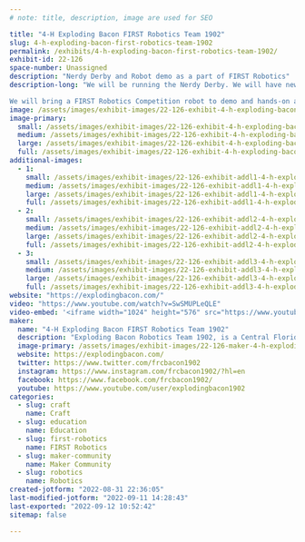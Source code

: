 ```yaml
---
# note: title, description, image are used for SEO

title: "4-H Exploding Bacon FIRST Robotics Team 1902"
slug: 4-h-exploding-bacon-first-robotics-team-1902
permalink: /exhibits/4-h-exploding-bacon-first-robotics-team-1902/
exhibit-id: 22-126
space-number: Unassigned
description: "Nerdy Derby and Robot demo as a part of FIRST Robotics"
description-long: "We will be running the Nerdy Derby. We will have new car supplies so that attendees can make, race, and keep their cars. 

We will bring a FIRST Robotics Competition robot to demo and hands-on activities and information for STEM education."
image: /assets/images/exhibit-images/22-126-exhibit-4-h-exploding-bacon-first-robotics-team-1902-43-1902-exploding-bacon-logo-2655-large.jpg
image-primary: 
  small: /assets/images/exhibit-images/22-126-exhibit-4-h-exploding-bacon-first-robotics-team-1902-43-1902-exploding-bacon-logo-2655-small.jpg
  medium: /assets/images/exhibit-images/22-126-exhibit-4-h-exploding-bacon-first-robotics-team-1902-43-1902-exploding-bacon-logo-2655-medium.jpg
  large: /assets/images/exhibit-images/22-126-exhibit-4-h-exploding-bacon-first-robotics-team-1902-43-1902-exploding-bacon-logo-2655-large.jpg
  full: /assets/images/exhibit-images/22-126-exhibit-4-h-exploding-bacon-first-robotics-team-1902-43-1902-exploding-bacon-logo-2655-full.jpg
additional-images: 
  - 1:
    small: /assets/images/exhibit-images/22-126-exhibit-addl1-4-h-exploding-bacon-first-robotics-team-1902-hof-small.jpg
    medium: /assets/images/exhibit-images/22-126-exhibit-addl1-4-h-exploding-bacon-first-robotics-team-1902-hof-medium.jpg
    large: /assets/images/exhibit-images/22-126-exhibit-addl1-4-h-exploding-bacon-first-robotics-team-1902-hof-large.jpg
    full: /assets/images/exhibit-images/22-126-exhibit-addl1-4-h-exploding-bacon-first-robotics-team-1902-hof-full.jpg
  - 2:
    small: /assets/images/exhibit-images/22-126-exhibit-addl2-4-h-exploding-bacon-first-robotics-team-1902-hamazon-small.jpg
    medium: /assets/images/exhibit-images/22-126-exhibit-addl2-4-h-exploding-bacon-first-robotics-team-1902-hamazon-medium.jpg
    large: /assets/images/exhibit-images/22-126-exhibit-addl2-4-h-exploding-bacon-first-robotics-team-1902-hamazon-large.jpg
    full: /assets/images/exhibit-images/22-126-exhibit-addl2-4-h-exploding-bacon-first-robotics-team-1902-hamazon-full.jpg
  - 3:
    small: /assets/images/exhibit-images/22-126-exhibit-addl3-4-h-exploding-bacon-first-robotics-team-1902-img-4733-small.jpg
    medium: /assets/images/exhibit-images/22-126-exhibit-addl3-4-h-exploding-bacon-first-robotics-team-1902-img-4733-medium.jpg
    large: /assets/images/exhibit-images/22-126-exhibit-addl3-4-h-exploding-bacon-first-robotics-team-1902-img-4733-large.jpg
    full: /assets/images/exhibit-images/22-126-exhibit-addl3-4-h-exploding-bacon-first-robotics-team-1902-img-4733-full.jpg
website: "https://explodingbacon.com/"
video: "https://www.youtube.com/watch?v=SwSMUPLeQLE"
video-embed: '<iframe width="1024" height="576" src="https://www.youtube.com/embed/SwSMUPLeQLE?feature=oembed" frameborder="0" allow="accelerometer; autoplay; clipboard-write; encrypted-media; gyroscope; picture-in-picture" allowfullscreen title="Exploding Bacon 1902 - 2019 Chairmans Video"></iframe>'
maker: 
  name: "4-H Exploding Bacon FIRST Robotics Team 1902"
  description: "Exploding Bacon Robotics Team 1902, is a Central Florida 4-H club for High School aged students that builds 125 lb robots to compete in the FIRST Robotics Competition. Our students learn engineering, computer programming, and hands-on machinery skills, as well as the problem solving, strategic thinking, time management, public speaking, teamwork and leadership skills essential in any career. The goal is to inspire and support these youth members to continue on to higher education in trade schools and STEM programs in college."
  image-primary: /assets/images/exhibit-images/22-126-maker-4-h-exploding-bacon-first-robotics-team-1902-1902-exploding-bacon-logo-medium.jpg
  website: https://explodingbacon.com/
  twitter: https://www.twitter.com/frcbacon1902
  instagram: https://www.instagram.com/frcbacon1902/?hl=en
  facebook: https://www.facebook.com/frcbacon1902/
  youtube: https://www.youtube.com/user/explodingbacon1902
categories: 
  - slug: craft
    name: Craft
  - slug: education
    name: Education
  - slug: first-robotics
    name: FIRST Robotics
  - slug: maker-community
    name: Maker Community
  - slug: robotics
    name: Robotics
created-jotform: "2022-08-31 22:36:05"
last-modified-jotform: "2022-09-11 14:28:43"
last-exported: "2022-09-12 10:52:42"
sitemap: false

---
```

